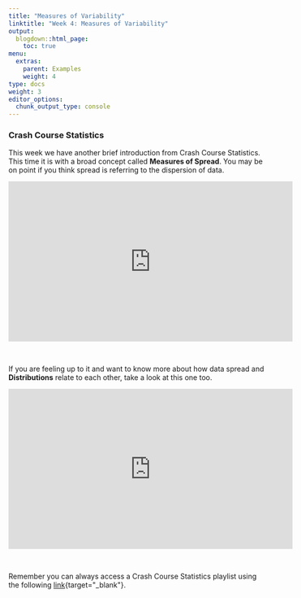 ```yaml
---
title: "Measures of Variability"
linktitle: "Week 4: Measures of Variability"
output:
  blogdown::html_page:
    toc: true
menu:
  extras:
    parent: Examples
    weight: 4
type: docs
weight: 3
editor_options: 
  chunk_output_type: console
---
```


### Crash Course Statistics
This week we have another brief introduction from Crash Course Statistics. This time it is with a broad concept called **Measures of Spread**. You may be on point if you think spread is referring to the dispersion of data.  

<p align="center">
<iframe width="560" height="315" src="https://www.youtube.com/embed/R4yfNi_8Kqw" frameborder="0" allow="accelerometer; autoplay; encrypted-media; gyroscope; picture-in-picture" allowfullscreen></iframe>
</p>
<br>

If you are feeling up to it and want to know more about how data spread and **Distributions** relate to each other, take a look at this one too.

<p align="center">
<iframe width="560" height="315" src="https://www.youtube.com/embed/bPFNxD3Yg6U" frameborder="0" allow="accelerometer; autoplay; encrypted-media; gyroscope; picture-in-picture" allowfullscreen></iframe>
</p>
<br>

Remember you can always access a Crash Course Statistics playlist using the following  [link](https://www.youtube.com/playlist?list=PL8dPuuaLjXtNM_Y-bUAhblSAdWRnmBUcr){target="_blank"}.

<!-- ### R Nuances
The following video is a bit of a compilation of things that come up that are frustrating unless someone points them out. (*coming soon*)


<center>
<video width="320" height="240" controls>
  <source src="/videos/R_nuances.mp4" type="video/mp4">
</video>
</center>
-->

